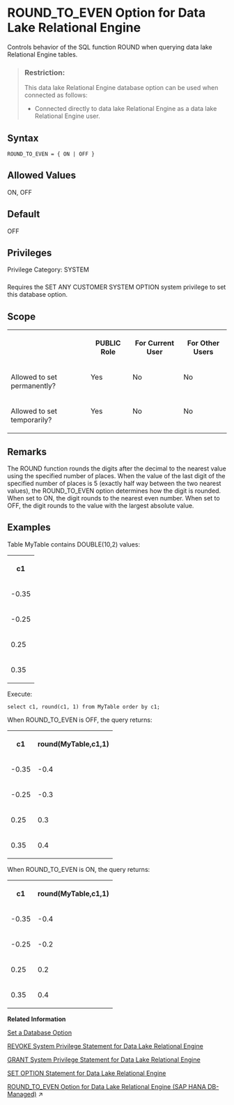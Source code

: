 <!-- loioa27d00e384f210158811cdeec5401d23 -->

# ROUND\_TO\_EVEN Option for Data Lake Relational Engine

Controls behavior of the SQL function ROUND when querying data lake Relational Engine tables.



> ### Restriction:  
> This data lake Relational Engine database option can be used when connected as follows:
> 
> -   Connected directly to data lake Relational Engine as a data lake Relational Engine user.



<a name="loioa27d00e384f210158811cdeec5401d23__round_to_even_syntax1"/>

## Syntax

```
ROUND_TO_EVEN = { ON | OFF }
```



<a name="loioa27d00e384f210158811cdeec5401d23__round_to_even_values1"/>

## Allowed Values

ON, OFF



<a name="loioa27d00e384f210158811cdeec5401d23__round_to_even_default1"/>

## Default

OFF



<a name="loioa27d00e384f210158811cdeec5401d23__round_to_even_priv1"/>

## Privileges

Privilege Category: SYSTEM



### 

Requires the SET ANY CUSTOMER SYSTEM OPTION system privilege to set this database option.



<a name="loioa27d00e384f210158811cdeec5401d23__round_to_even_scope1"/>

## Scope


<table>
<tr>
<th valign="top">

 



</th>
<th valign="top">

PUBLIC Role



</th>
<th valign="top">

For Current User



</th>
<th valign="top">

For Other Users



</th>
</tr>
<tr>
<td valign="top">

Allowed to set permanently?



</td>
<td valign="top">

Yes



</td>
<td valign="top">

No



</td>
<td valign="top">

No



</td>
</tr>
<tr>
<td valign="top">

Allowed to set temporarily?



</td>
<td valign="top">

Yes



</td>
<td valign="top">

No



</td>
<td valign="top">

No



</td>
</tr>
</table>



<a name="loioa27d00e384f210158811cdeec5401d23__round_to_even_remarks1"/>

## Remarks

The ROUND function rounds the digits after the decimal to the nearest value using the specified number of places. When the value of the last digit of the specified number of places is 5 \(exactly half way between the two nearest values\), the ROUND\_TO\_EVEN option determines how the digit is rounded. When set to ON, the digit rounds to the nearest even number. When set to OFF, the digit rounds to the value with the largest absolute value.



<a name="loioa27d00e384f210158811cdeec5401d23__round_to_even_examples1"/>

## Examples

Table MyTable contains DOUBLE\(10,2\) values:


<table>
<tr>
<th valign="top">

c1



</th>
</tr>
<tr>
<td valign="top">

\-0.35



</td>
</tr>
<tr>
<td valign="top">

\-0.25



</td>
</tr>
<tr>
<td valign="top">

0.25



</td>
</tr>
<tr>
<td valign="top">

0.35



</td>
</tr>
</table>

Execute:

```
select c1, round(c1, 1) from MyTable order by c1;
```

When ROUND\_TO\_EVEN is OFF, the query returns:


<table>
<tr>
<th valign="top">

c1



</th>
<th valign="top">

round\(MyTable,c1,1\)



</th>
</tr>
<tr>
<td valign="top">

\-0.35



</td>
<td valign="top">

\-0.4



</td>
</tr>
<tr>
<td valign="top">

\-0.25



</td>
<td valign="top">

\-0.3



</td>
</tr>
<tr>
<td valign="top">

0.25



</td>
<td valign="top">

0.3



</td>
</tr>
<tr>
<td valign="top">

0.35



</td>
<td valign="top">

0.4



</td>
</tr>
</table>

When ROUND\_TO\_EVEN is ON, the query returns:


<table>
<tr>
<th valign="top">

c1



</th>
<th valign="top">

round\(MyTable,c1,1\)



</th>
</tr>
<tr>
<td valign="top">

\-0.35



</td>
<td valign="top">

\-0.4



</td>
</tr>
<tr>
<td valign="top">

\-0.25



</td>
<td valign="top">

\-0.2



</td>
</tr>
<tr>
<td valign="top">

0.25



</td>
<td valign="top">

0.2



</td>
</tr>
<tr>
<td valign="top">

0.35



</td>
<td valign="top">

0.4



</td>
</tr>
</table>

**Related Information**  


[Set a Database Option](set-a-database-option-0dcb893.md "You set options with the SET OPTION statement.")

[REVOKE System Privilege Statement for Data Lake Relational Engine](../080-sql-statements/revoke-system-privilege-statement-for-data-lake-relational-engine-a3eadda.md "Removes specific system privileges from specific users and the right to administer the privilege.")

[GRANT System Privilege Statement for Data Lake Relational Engine](../080-sql-statements/grant-system-privilege-statement-for-data-lake-relational-engine-a3dfcb0.md "Grants specific system privileges to users or roles, with or without administrative rights.")

[SET OPTION Statement for Data Lake Relational Engine](../080-sql-statements/set-option-statement-for-data-lake-relational-engine-a625da7.md "Changes options that affect the behavior of the database and its compatibility with Transact-SQL. Setting the value of an option can change the behavior for all users or an individual user, in either a temporary or permanent scope.")

[ROUND_TO_EVEN Option for Data Lake Relational Engine (SAP HANA DB-Managed)](https://help.sap.com/viewer/a898e08b84f21015969fa437e89860c8/2023_2_QRC/en-US/a9bc41c21e7a44b39e48a3bed69742e5.html "Controls behavior of the SQL function ROUND when querying data lake Relational Engine tables.") :arrow_upper_right:

